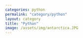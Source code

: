 ```yaml
---
categories: python
permalink: "category/python"
layout: category
title: "Python"
image: /assets/img/antarctica.JPG
---
```

